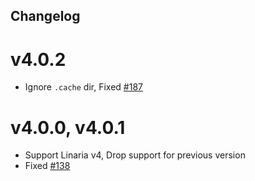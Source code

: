 ## Changelog

# v4.0.2

- Ignore `.cache` dir, Fixed [#187](https://github.com/cometkim/gatsby-plugin-linaria/issues/187)

# v4.0.0, v4.0.1

- Support Linaria v4, Drop support for previous version
- Fixed [#138](https://github.com/cometkim/gatsby-plugin-linaria/issues/113)
